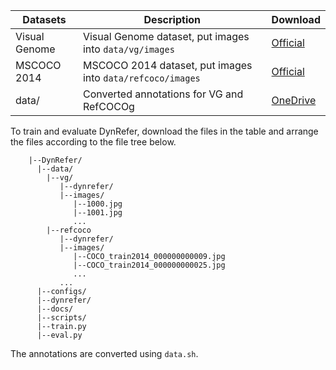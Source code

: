  | Datasets                        | Description                                                               | Download                                                                |
  | -------------------------------------- | ---------------------------------------------------------------------- | --------------------------------------------------------------------- |
  | Visual Genome  | Visual Genome dataset, put images into `data/vg/images`  | [Official](https://homes.cs.washington.edu/~ranjay/visualgenome/api.html)   
| MSCOCO 2014  | MSCOCO 2014 dataset, put images into `data/refcoco/images`       | [Official](https://cocodataset.org/#home) |
| data/          | Converted annotations for VG and RefCOCOg | [OneDrive](https://mailsucasaccn-my.sharepoint.com/:f:/g/personal/zhaoyuzhong20_mails_ucas_ac_cn/EkLua8BRCwRKq_DE8r9SGYABZWrTS1Rr8VXJNMX5FMHa6Q?e=FX4Tgn) |


To train and evaluate DynRefer, download the files in the table and arrange the files according to the file tree below.

```text
    |--DynRefer/
      |--data/
        |--vg/
           |--dynrefer/
           |--images/
              |--1000.jpg
              |--1001.jpg
              ...
        |--refcoco
           |--dynrefer/
           |--images/
              |--COCO_train2014_000000000009.jpg
              |--COCO_train2014_000000000025.jpg
              ...
           ...
      |--configs/
      |--dynrefer/
      |--docs/
      |--scripts/
      |--train.py
      |--eval.py
```
The annotations are converted using `data.sh`.
